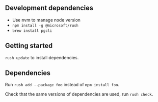 ## Development dependencies

- Use nvm to manage node version
- `npm install -g @microsoft/rush`
- `brew install pgcli`

## Getting started

`rush update` to install dependencies.

## Dependencies

Run `rush add --package foo` instead of `npm install foo`.

Check that the same versions of dependencies are used, run `rush check`.
